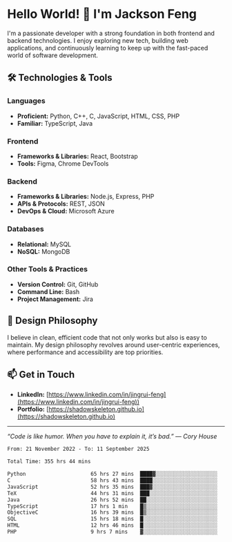 # Hello World! 👋 I'm Jackson Feng

I'm a passionate developer with a strong foundation in both frontend and backend technologies. I enjoy exploring new tech, building web applications, and continuously learning to keep up with the fast-paced world of software development.

## 🛠 Technologies & Tools

### Languages
- **Proficient:** Python, C++, C, JavaScript, HTML, CSS, PHP
- **Familiar:** TypeScript, Java

### Frontend
- **Frameworks & Libraries:** React, Bootstrap
- **Tools:** Figma, Chrome DevTools

### Backend
- **Frameworks & Libraries:** Node.js, Express, PHP
- **APIs & Protocols:** REST, JSON
- **DevOps & Cloud:** Microsoft Azure

### Databases
- **Relational:** MySQL
- **NoSQL:** MongoDB

### Other Tools & Practices
- **Version Control:** Git, GitHub
- **Command Line:** Bash
- **Project Management:** Jira


## 🎨 Design Philosophy

I believe in clean, efficient code that not only works but also is easy to maintain. My design philosophy revolves around user-centric experiences, where performance and accessibility are top priorities.

## 📫 Get in Touch

- **LinkedIn:** [https://www.linkedin.com/in/jingrui-feng](https://www.linkedin.com/in/jingrui-feng))
- **Portfolio:** [https://shadowskeleton.github.io](https://shadowskeleton.github.io)

---

*“Code is like humor. When you have to explain it, it’s bad.” — Cory House*



<!--START_SECTION:waka-->

```txt
From: 21 November 2022 - To: 11 September 2025

Total Time: 355 hrs 44 mins

Python                     65 hrs 27 mins  ████▓░░░░░░░░░░░░░░░░░░░░   18.40 %
C                          58 hrs 43 mins  ████░░░░░░░░░░░░░░░░░░░░░   16.51 %
JavaScript                 52 hrs 35 mins  ███▓░░░░░░░░░░░░░░░░░░░░░   14.78 %
TeX                        44 hrs 31 mins  ███░░░░░░░░░░░░░░░░░░░░░░   12.51 %
Java                       26 hrs 52 mins  ██░░░░░░░░░░░░░░░░░░░░░░░   07.56 %
TypeScript                 17 hrs 1 min    █▒░░░░░░░░░░░░░░░░░░░░░░░   04.79 %
ObjectiveC                 16 hrs 39 mins  █▒░░░░░░░░░░░░░░░░░░░░░░░   04.68 %
SQL                        15 hrs 18 mins  █░░░░░░░░░░░░░░░░░░░░░░░░   04.30 %
HTML                       12 hrs 46 mins  █░░░░░░░░░░░░░░░░░░░░░░░░   03.59 %
PHP                        9 hrs 7 mins    ▓░░░░░░░░░░░░░░░░░░░░░░░░   02.57 %
```

<!--END_SECTION:waka-->

